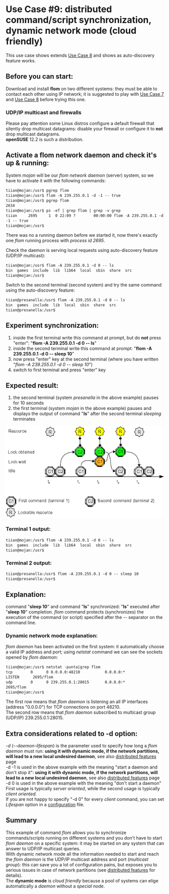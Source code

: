 # Use Case #9: distributed command/script synchronization, dynamic network mode (cloud friendly)

This use case shows extends [Use Case 8](Use_Case_8.md) and shows as auto-discovery feature works.

## Before you can start:
Download and install **flom** on two different systems: they must be able to contact each other using IP network; it is suggested to play with [Use Case 7](Use_Case_7.md) and [Use Case 8](Use_Case_8.md) before trying this one.

### UDP/IP multicast and firewalls
Please pay attention some Linux distros configure a default firewall that silently drop multicast datagrams: disable your firewall or configure it to **not** drop multicast datagrams.   
**openSUSE** 12.2 is such a distribution.

## Activate a flom network daemon and check it's up & running:
System *mojan* will be our *flom network daemon* (server) system, so we have to activate it with the following commands:

    tiian@mojan:/usr$ pgrep flom
    tiian@mojan:/usr$ flom -A 239.255.0.1 -d -1 -- true
    tiian@mojan:/usr$ pgrep flom
    2634
    tiian@mojan:/usr$ ps -ef | grep flom | grep -v grep
    tiian     2695     1  0 22:09 ?        00:00:00 flom -A 239.255.0.1 -d -1 -- true
    tiian@mojan:/usr$

There was no a running daemon before we started it, now there's exactly one *flom* running process with *process id 2695*.

Check the daemon is serving local requests using auto-discovery feature (UDP/IP multicast):

    tiian@mojan:/usr$ flom -A 239.255.0.1 -d 0 -- ls
    bin  games  include  lib  lib64  local	sbin  share  src
    tiian@mojan:/usr$

Switch to the second terminal (second system) and try the same command using the auto-discovery feature:

    tiian@presanella:/usr$ flom -A 239.255.0.1 -d 0 -- ls
    bin  games  include  lib  local  sbin  share  src
    tiian@presanella:/usr$

## Experiment synchronization:
1. inside the first terminal write this command at prompt, but do **not** press "enter": "**flom -A 239.255.0.1 -d 0 \-\- ls**"
2. inside the second terminal write this command at prompt: "**flom -A 239.255.0.1 -d 0 \-\- sleep 10**"
3. now press "enter" key at the second terminal (where you have written "*flom -A 239.255.0.1 -d 0 \-\- sleep 10*")
4. switch to first terminal and press "enter" key

## Expected result:
1. the second terminal (system *presanella* in the above example) pauses for 10 seconds
2. the first terminal (system *mojan* in the above example) pauses and displays the output of command "**ls**" after the second terminal *sleeping* terminates

![](use_case_1_5b_6b_7_8_9_14.png)

### Terminal 1 output:
    tiian@mojan:/usr$ flom -A 239.255.0.1 -d 0 -- ls
    bin  games  include  lib  lib64  local	sbin  share  src
    tiian@mojan:/usr$

### Terminal 2 output:
    tiian@presanella:/usr$ flom -A 239.255.0.1 -d 0 -- sleep 10
    tiian@presanella:/usr$

## Explanation:
command "**sleep 10**" and command "**ls**" synchronized: "**ls**" executed after "**sleep 10**" completion.
*flom* command protects (synchronizes) the execution of the command (or script) specified after the *\-\-* separator on the command line.

### Dynamic network mode explanation:
*flom daemon* has been activated on the first system: it automatically choose a valid IP address and port; using *netstat* command we can see the sockets opened by *flom daemon*:

    tiian@mojan:/usr$ netstat -punta|grep flom
    tcp        0      0 0.0.0.0:48210           0.0.0.0:*               LISTEN      2695/flom       
    udp        0      0 239.255.0.1:28015       0.0.0.0:*                           2695/flom       
    tiian@mojan:/usr$ 

The first row means that *flom daemon* is listening an all IP interfaces (address "0.0.0.0") for TCP connections on port 48210.   
The second row means that *flom daemon* subscribed to multicast group (UDP/IP) 239.255.0.1:28015.

## Extra considerations related to -d option:
*-d* (*\-\-daemon-lifespan*) is the parameter used to specify how long a *flom daemon* must run: **using it with dynamic mode, if the network partitions, will lead to a new local undesired daemon**, see also [distributed features](../Distributed_Features.md) page  
-d -1 is used in the above example with the meaning "start a daemon and don't stop it": **using it with dynamic mode, if the network partitions, will lead to a new local undesired daemon**, see also [distributed features](../Distributed_Features.md) page    
-d 0 is used in the above example with the meaning "don't start a daemon"   
First usage is typically *server oriented*, while the second usage is typically *client oriented*.   
If you are not happy to specify "-d 0" for every *client* command, you can set *Lifespan* option in a [configuration](../Configuration.md) file.

## Summary
This example of command *flom* allows you to synchronize commands/scripts running on different systems and you don't have to start *flom daemon* on a specific system: it may be started on any system that can answer to UDP/IP multicast queries.   
With dynamic network mode all the information needed to start and reach the *flom daemon* is the UDP/IP multicast address and port (*multicast group*): this can save you a lot of configuration pains, but exposes you to serious issues in case of network partitions (see [distributed features](../Distributed_Features.md) for details).   
The **dynamic mode** is *cloud friendly* because a pool of systems can elige automatically a *daemon* without a *special node*.
